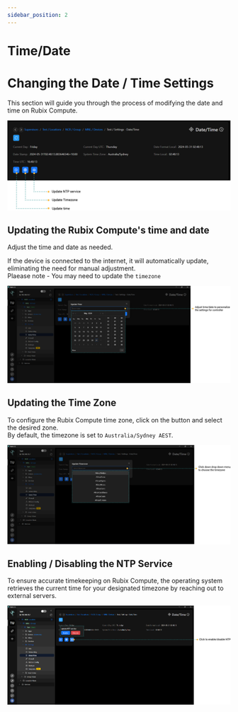 ```yaml
---
sidebar_position: 2
---
```


# Time/Date


# Changing the Date / Time Settings

This section will guide you through the process of modifying the date and time on Rubix Compute.

![max800px](img/time-overview.png)

## Updating the Rubix Compute's time and date
Adjust the time and date as needed.

If the device is connected to the internet, it will automatically update, eliminating the need for manual adjustment. <br/>
Plaease note - You may need to update the `timezone`

![max800px](img/select-date.png)

## Updating the Time Zone

To configure the Rubix Compute time zone, click on the button and select the desired zone. <br/>
By default, the timezone is set to `Australia/Sydney AEST`.

![max800px](img/set-tz.png)

## Enabling / Disabling the NTP Service


To ensure accurate timekeeping on Rubix Compute, the operating system retrieves the current time for your designated timezone by reaching out to external servers.

![max800px](img/time-ntp.png)
